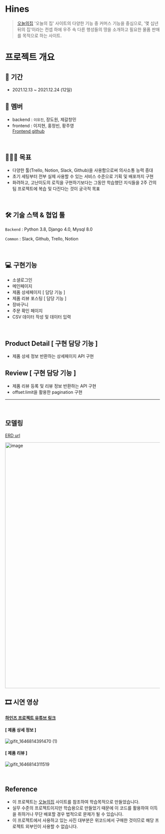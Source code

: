 # Hines 
> [오늘의집](https://ohou.se/store?utm_source=brand_google&utm_medium=cpc&utm_campaign=commerce&utm_content=e&utm_term=%EC%98%A4%EB%8A%98%EC%9D%98%EC%A7%91&source=14&affect_type=UtmUrl&gclid=Cj0KCQiA2ZCOBhDiARIsAMRfv9KqcY4mcWWZikC6z5zRQa7ZkFj4jcVxD_ZFBb1CgGwjTPNQPmBfBhQaAi7yEALw_wcB)
> '오늘의 집' 사이트의 다양한 기능 중 커머스 기능을 중심으로, '몇 십년 뒤의 집'이라는 컨셉 하에 우주 속 다른 행성들의 땅을 소개하고 필요한 물품 판매를 목적으로 하는 사이트.

# 프로젝트 개요
## 📆 기간
- 2021.12.13 ~ 2021.12.24 (12일)

## 👥 멤버
- backend : `이유진`, 장도원, 제갈창민
- frontend : 이지현, 홍정빈, 황주영</br>
[Frontend github](https://github.com/wecode-bootcamp-korea/27-2nd-Hines-frontend)

<br>

## 🏊🏻‍♂️ 목표
- 다양한 툴(Trello, Notion, Slack, Github)을 사용함으로써 의사소통 능력 증대
- 초기 세팅부터 전부 실제 사용할 수 있는 서비스 수준으로 기획 및 배포까지 구현
- 화려하고, 고난이도의 로직을 구현하기보다는 그동안 학습했던 지식들을 2주 간의 팀 프로젝트에 복습 및 다진다는 것이 궁극적 목표

<br>

## 🛠 기술 스택 & 협업 툴
`Backend` : Python 3.8, Django 4.0, Mysql 8.0

`Common` : Slack,  Github, Trello, Notion

<br>

## 💻 구현기능
- 소셜로그인
- 메인페이지
- 제품 상세페이지 [ 담당 기능 ]
- 제품 리뷰 포스팅 [ 담당 기능 ]
- 장바구니
- 주문 확인 페이지
- CSV 데이터 작성 및 데이터 입력


<br>

## Product Detail [ 구현 담당 기능 ]
- 제품 상세 정보 반환하는 상세페이지 API 구현

## Review [ 구현 담당 기능 ] 
- 제품 리뷰 등록 및 리뷰 정보 반환하는 API 구현
- offset:limit을 활용한 pagination 구현 


----------

<br>

## 모델링
[ERD url](https://drive.google.com/file/d/13y8nRCN6WYFtsMzS5BUNi1MNyUJPcacA/view?usp=sharing)

<img width="800" alt="image" src="https://user-images.githubusercontent.com/90857450/157402621-f6b52714-e8d0-4479-b711-0853325130a6.png">


<br>

## 🎞 시연 영상

#### [ 하인즈 프로젝트 유튜브 링크 ](https://www.youtube.com/watch?v=Z4Hw1AQc_og)

#### [ 제품 상세 정보 ]

![gifit_1646814391470 (1)](https://user-images.githubusercontent.com/90857450/157402088-4512fdf4-1831-4182-8984-2e4b98ba635a.gif)


#### [ 제품 리뷰 ]

![gifit_1646814311519](https://user-images.githubusercontent.com/90857450/157401856-f16722a6-957f-48fe-a6a8-dcb7ce6d24b9.gif)

<br>

## Reference
- 이 프로젝트는 [오늘의집](https://www.google.com/search?gs_ssp=eJzj4tVP1zc0zCopKc8tMchRYDRgdGDw4nkzY8nrrhlv5s54s3wiAL8EDec&q=%EC%98%A4%EB%8A%98%EC%9D%98%EC%A7%91&rlz=1C5CHFA_enKR980KR980&oq=%EC%98%A4%EB%8A%98%EC%9D%9C&aqs=chrome.3.69i57j0i512l2j46i10i199i465i512j46i175i199i512j0i512l3j0i10i512j0i512.2653j0j15&sourceid=chrome&ie=UTF-8) 사이트를 참조하여 학습목적으로 만들었습니다.
- 실무 수준의 프로젝트이지만 학습용으로 만들었기 때문에 이 코드를 활용하여 이득을 취하거나 무단 배포할 경우 법적으로 문제가 될 수 있습니다.
- 이 프로젝트에서 사용하고 있는 사진 대부분은 위코드에서 구매한 것이므로 해당 프로젝트 외부인이 사용할 수 없습니다.
